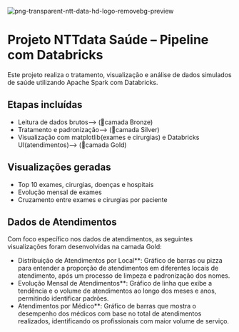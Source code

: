 ![png-transparent-ntt-data-hd-logo-removebg-preview](https://github.com/user-attachments/assets/2a3cec06-2f52-4b7b-82fa-5dba30538834)

# Projeto NTTdata Saúde – Pipeline com Databricks

Este projeto realiza o tratamento, visualização e análise de dados simulados de saúde utilizando Apache Spark com Databricks.

## Etapas incluídas
- Leitura de dados brutos--> (🥉camada Bronze)
- Tratamento e padronização--> (🥈camada Silver)
- Visualização com matplotlib(exames e cirurgias) e Databricks UI(atendimentos)--> (🥇camada Gold)

## Visualizações geradas
- Top 10 exames, cirurgias, doenças e hospitais
- Evolução mensal de exames
- Cruzamento entre exames e cirurgias por paciente

## Dados de Atendimentos

Com foco específico nos dados de atendimentos, as seguintes visualizações foram desenvolvidas na camada Gold:

- Distribuição de Atendimentos por Local**: Gráfico de barras ou pizza para entender a proporção de atendimentos em diferentes locais de atendimento, após um processo de limpeza e padronização dos nomes.
- Evolução Mensal de Atendimentos**: Gráfico de linha que exibe a tendência e o volume de atendimentos ao longo dos meses e anos, permitindo identificar padrões.
- Atendimentos por Médico**: Gráfico de barras que mostra o desempenho dos médicos com base no total de atendimentos realizados, identificando os profissionais com maior volume de serviço.
